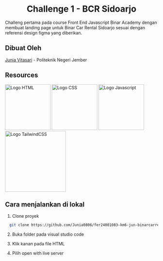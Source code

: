 
<h1 align="center"><b>Challenge 1 - BCR Sidoarjo</b></h1>

Challeng pertama pada course Front End Javascript Binar Academy dengan membuat landing page untuk Binar Car Rental Sidoarjo sesuai dengan referensi design figma yang diberikan.

## Dibuat Oleh
 [Junia Vitasari](https://github.com/Junia0806) - Politeknik Negeri Jember

## Resources
<span><img src="https://upload.wikimedia.org/wikipedia/commons/thumb/6/61/HTML5_logo_and_wordmark.svg/768px-HTML5_logo_and_wordmark.svg.png" width="150" alt="Logo HTML"></span>
<span><img src="https://p1.hiclipart.com/preview/980/312/965/html-logo-css3-javascript-web-design-css-grid-layout-html5-electric-blue-symbol-png-clipart-thumbnail.jpg" width="150" alt="Logo CSS"></span>
<span><img src="https://upload.wikimedia.org/wikipedia/commons/thumb/9/99/Unofficial_JavaScript_logo_2.svg/1200px-Unofficial_JavaScript_logo_2.svg.png" width="150" alt="Logo Javascript"></span>
<a href="https://tailwindcss.com/" target="_blank"><img src="https://upload.wikimedia.org/wikipedia/commons/thumb/d/d5/Tailwind_CSS_Logo.svg/512px-Tailwind_CSS_Logo.svg.png?20230715030042" width="200" alt="Logo TailwindCSS"></a>

## Cara menjalankan di lokal
1. Clone proyek
```bash
  git clone https://github.com/Junia0806/fer24001083-km6-jun-binarcarrental-ch1.git
```
2. Buka folder pada visual studio code

3. Klik kanan pada file HTML

4. Pilih open with live server
